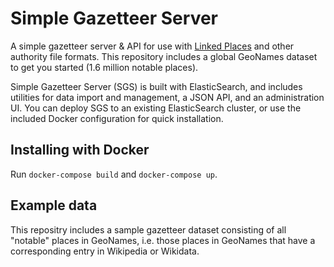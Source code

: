 # Simple Gazetteer Server

A simple gazetteer server & API for use with [Linked Places](https://github.com/LinkedPasts/linked-places-format) 
and other authority file formats. This repository includes a global GeoNames dataset to get you started (1.6 million 
notable places).

Simple Gazetteer Server (SGS) is built with ElasticSearch, and includes utilities for data import and management, a 
JSON API, and an administration UI. You can deploy SGS to an existing ElasticSearch cluster, or
use the included Docker configuration for quick installation.

## Installing with Docker

Run `docker-compose build` and `docker-compose up`.

## Example data

This repositry includes a sample gazetteer dataset consisting of all "notable" places in GeoNames, i.e.
those places in GeoNames that have a corresponding entry in Wikipedia or Wikidata.
